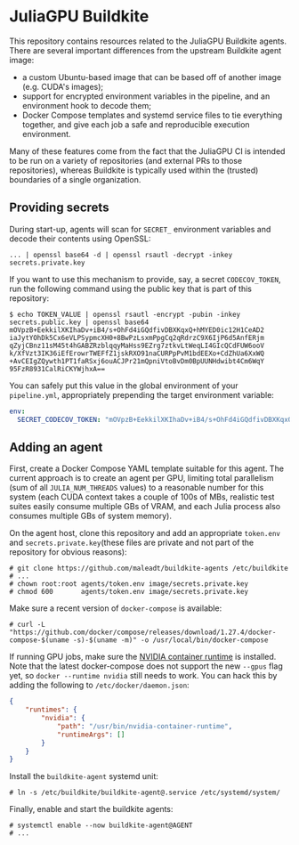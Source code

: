 # JuliaGPU Buildkite

This repository contains resources related to the JuliaGPU Buildkite agents.
There are several important differences from the upstream Buildkite agent image:

- a custom Ubuntu-based image that can be based off of another image (e.g.
  CUDA's images);
- support for encrypted environment variables in the pipeline, and an
  environment hook to decode them;
- Docker Compose templates and systemd service files to tie everything together,
  and give each job a safe and reproducible execution environment.

Many of these features come from the fact that the JuliaGPU CI is intended to be
run on a variety of repositories (and external PRs to those repositories),
whereas Buildkite is typically used within the (trusted) boundaries of a single
organization.


## Providing secrets

During start-up, agents will scan for `SECRET_` environment variables and decode
their contents using OpenSSL:

```
... | openssl base64 -d | openssl rsautl -decrypt -inkey secrets.private.key
```

If you want to use this mechanism to provide, say, a secret `CODECOV_TOKEN`, run
the following command using the public key that is part of this repository:

```
$ echo TOKEN_VALUE | openssl rsautl -encrypt -pubin -inkey secrets.public.key | openssl base64
mOVpzB+EekkilXKIhaDv+iB4/s+OhFd4iGQdfivDBXKqxQ+hMYED0ic12H1CeAD2
iaJytYOhDk5Cx6eVLPSypmcXH0+8BwPzLsxmPpgCq2qRdrzC9X6IjP6d5AnfERjm
qZyjCBnz11sM45t4hGABZRzblqqyMaHss9EZrg7ztkvLtWeqLI4GIcQCdFUW6ooV
k/XfVzt3IK36iEfErowrTWEFfZ1jskRXO91naCURPpPvM1bdEEXo+CdZhUa6XxWQ
+AvCEIgZQywth1PT1faRSxj6ouACJPr21mQpniVtoBvDm0BpUUNHdwibt4Cm6WqY
95FzR8931CalRiCKYWjhxA==
```

You can safely put this value in the global environment of your `pipeline.yml`,
appropriately prepending the target environment variable:

```yaml
env:
  SECRET_CODECOV_TOKEN: "mOVpzB+EekkilXKIhaDv+iB4/s+OhFd4iGQdfivDBXKqxQ+hMYED0ic12H1CeAD2iaJytYOhDk5Cx6eVLPSypmcXH0+8BwPzLsxmPpgCq2qRdrzC9X6IjP6d5AnfERjmqZyjCBnz11sM45t4hGABZRzblqqyMaHss9EZrg7ztkvLtWeqLI4GIcQCdFUW6ooVk/XfVzt3IK36iEfErowrTWEFfZ1jskRXO91naCURPpPvM1bdEEXo+CdZhUa6XxWQ+AvCEIgZQywth1PT1faRSxj6ouACJPr21mQpniVtoBvDm0BpUUNHdwibt4Cm6WqY95FzR8931CalRiCKYWjhxA=="
```


## Adding an agent

First, create a Docker Compose YAML template suitable for this agent. The
current approach is to create an agent per GPU, limiting total parallelism (sum
of all `JULIA_NUM_THREADS` values) to a reasonable number for this system (each
CUDA context takes a couple of 100s of MBs, realistic test suites easily consume
multiple GBs of VRAM, and each Julia process also consumes multiple GBs of
system memory).

On the agent host, clone this repository and add an appropriate `token.env` and
`secrets.private.key`(these files are private and not part of the repository for
obvious reasons):

```
# git clone https://github.com/maleadt/buildkite-agents /etc/buildkite
# ...
# chown root:root agents/token.env image/secrets.private.key
# chmod 600       agents/token.env image/secrets.private.key
```

Make sure a recent version of `docker-compose` is available:

```
# curl -L "https://github.com/docker/compose/releases/download/1.27.4/docker-compose-$(uname -s)-$(uname -m)" -o /usr/local/bin/docker-compose
```

If running GPU jobs, make sure the [NVIDIA container
runtime](https://github.com/NVIDIA/nvidia-container-runtime) is installed. Note
that the latest docker-compose does not support the new `--gpus` flag yet, so
`docker --runtime nvidia` still needs to work. You can hack this by adding the
following to `/etc/docker/daemon.json`:

```json
{
    "runtimes": {
        "nvidia": {
            "path": "/usr/bin/nvidia-container-runtime",
            "runtimeArgs": []
        }
    }
}
```

Install the `buildkite-agent` systemd unit:

```
# ln -s /etc/buildkite/buildkite-agent@.service /etc/systemd/system/
```

Finally, enable and start the buildkite agents:

```
# systemctl enable --now buildkite-agent@AGENT
# ...
```
